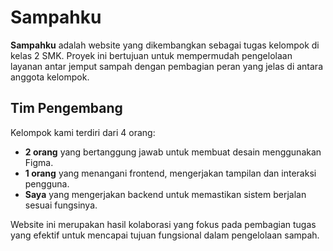 # Sampahku

**Sampahku** adalah website yang dikembangkan sebagai tugas kelompok di kelas 2 SMK. Proyek ini bertujuan untuk mempermudah pengelolaan layanan antar jemput sampah dengan pembagian peran yang jelas di antara anggota kelompok.

## Tim Pengembang
Kelompok kami terdiri dari 4 orang:
- **2 orang** yang bertanggung jawab untuk membuat desain menggunakan Figma.
- **1 orang** yang menangani frontend, mengerjakan tampilan dan interaksi pengguna.
- **Saya** yang mengerjakan backend untuk memastikan sistem berjalan sesuai fungsinya.

Website ini merupakan hasil kolaborasi yang fokus pada pembagian tugas yang efektif untuk mencapai tujuan fungsional dalam pengelolaan sampah.
